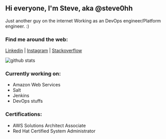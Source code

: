## Hi everyone, I'm Steve, aka @steve0hh

Just another guy on the internet
Working as an DevOps engineer/Platform engineer.
:)

### Find me around the web:
[Linkedin](https://www.linkedin.com/in/stevettan/) |
[Instagram](https://www.instagram.com/steve0hh/) |
[Stackoverflow](https://stackoverflow.com/users/765960/steve0hh)

![github stats](https://github-readme-stats.vercel.app/api?username=steve0hh&show_icons=true&include_all_commits=true&count_private=true&layout=compact)

### Currently working on:

- Amazon Web Services
- Salt
- Jenkins
- DevOps stuffs

### Certifications:
- AWS Solutions Architect Associate
- Red Hat Certified System Administrator
